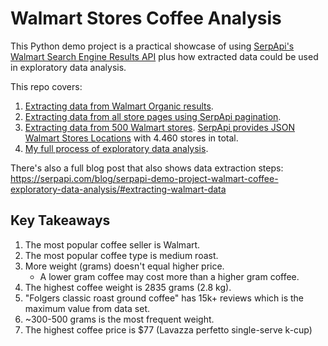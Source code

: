 # Walmart Stores Coffee Analysis

This Python demo project is a practical showcase of using [SerpApi's](https://serpapi.com/) [Walmart Search Engine Results API](https://serpapi.com/walmart-search-api) plus how extracted data could be used in exploratory data analysis.

This repo covers:

1. [Extracting data from Walmart Organic results](https://github.com/dimitryzub/walmart-stores-coffee-analysis/blob/74d06e8016c1903ff53bfbde0263f98264baca1c/script/extraction.py).
2. [Extracting data from all store pages using SerpApi pagination](https://github.com/dimitryzub/walmart-stores-coffee-analysis/blob/74d06e8016c1903ff53bfbde0263f98264baca1c/script/extraction.py#L190-L195).
3. [Extracting data from 500 Walmart stores](https://github.com/dimitryzub/walmart-stores-coffee-analysis/blob/74d06e8016c1903ff53bfbde0263f98264baca1c/script/walmart-stores.json). [SerpApi provides JSON Walmart Stores Locations](https://serpapi.com/walmart-stores) with 4.460 stores in total.
4. [My full process of exploratory data analysis](https://github.com/dimitryzub/walmart-stores-coffee-analysis/blob/68a28ee3fe55372194076a2177a75d7502b26f5a/analysis/walmart-coffee-analysis.ipynb).

There's also a full blog post that also shows data extraction steps: https://serpapi.com/blog/serpapi-demo-project-walmart-coffee-exploratory-data-analysis/#extracting-walmart-data

## Key Takeaways

1. The most popular coffee seller is Walmart.
2. The most popular coffee type is medium roast. 
3. More weight (grams) doesn't equal higher price.
    - A lower gram coffee may cost more than a higher gram coffee.
4. The highest coffee weight is 2835 grams (2.8 kg).
5. "Folgers classic roast ground coffee" has 15k+ reviews which is the maximum value from data set.
6. ~300-500 grams is the most frequent weight.
7. The highest coffee price is $77 (Lavazza perfetto single-serve k-cup)